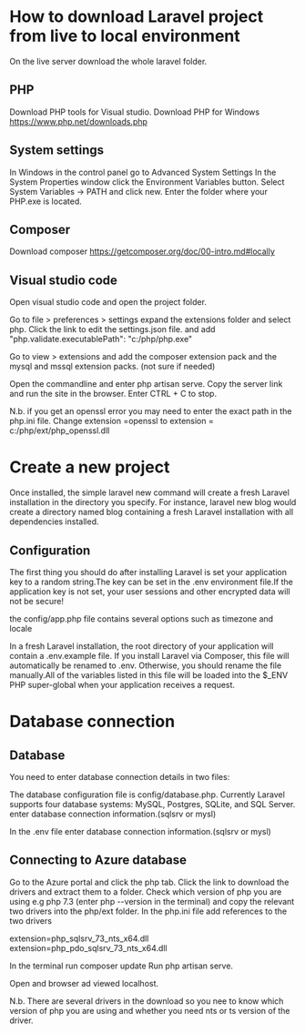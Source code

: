 How to download Laravel project from live to local environment
========================================================

On the live server download the whole laravel folder.

PHP
----
Download PHP tools for Visual studio.
Download PHP for Windows https://www.php.net/downloads.php

System settings
-------------------
In Windows in the control panel go to Advanced System Settings In the System Properties window click the Environment Variables button. 
Select System Variables -> PATH and click new. Enter the folder where your PHP.exe is located.

Composer
--------
Download composer https://getcomposer.org/doc/00-intro.md#locally

Visual studio code
------------------
Open visual studio code and open the project folder.

Go to file > preferences > settings expand the extensions folder and select php. Click the link to edit the settings.json file.
and add "php.validate.executablePath": "c:/php/php.exe" 

Go to view > extensions and add the composer extension pack and the mysql and mssql extension packs. (not sure if needed)

Open the commandline and enter php artisan serve.  Copy the server link and run the site in the browser.
Enter CTRL + C to stop.

N.b. if you get an openssl error you may need to enter the exact path in the php.ini file. Change extension =openssl to
extension = c:/php/ext/php_openssl.dll

Create a new project
====================
Once installed, the simple laravel new command will create a fresh Laravel installation in the directory you specify. For instance, laravel new blog would create a directory named blog containing a fresh Laravel installation with all dependencies installed.

Configuration
-------------
The first thing you should do after installing Laravel is set your application key to a random string.The key can be set in the .env environment file.If the application key is not set, your user sessions and other encrypted data will not be secure!

the config/app.php file contains several options such as timezone and locale

In a fresh Laravel installation, the root directory of your application will contain a .env.example file. If you install Laravel via Composer, this file will automatically be renamed to .env. Otherwise, you should rename the file manually.All of the variables listed in this file will be loaded into the $_ENV PHP super-global when your application receives a request. 

Database connection
====================

Database
--------
You need to enter database connection details in two files:

The database configuration file is config/database.php. Currently Laravel supports four database systems: MySQL, Postgres, SQLite, and SQL Server. enter database connection information.(sqlsrv or mysl)

In the .env file enter database connection information.(sqlsrv or mysl)

Connecting to Azure database
-----------------------------

Go to the Azure portal and click the php tab. 
Click the link to download the drivers and extract them to a folder. 
Check which version of php you are using e.g php 7.3 (enter php --version in the terminal) and copy the relevant two drivers into the php/ext folder. 
In the php.ini file add references to the two drivers

extension=php_sqlsrv_73_nts_x64.dll
extension=php_pdo_sqlsrv_73_nts_x64.dll

In the terminal run composer update 
Run php artisan serve. 

Open and browser ad viewed localhost.

N.b. There are several drivers in the download so you nee to know which version of php you are using and whether you need nts or ts version of the driver.
